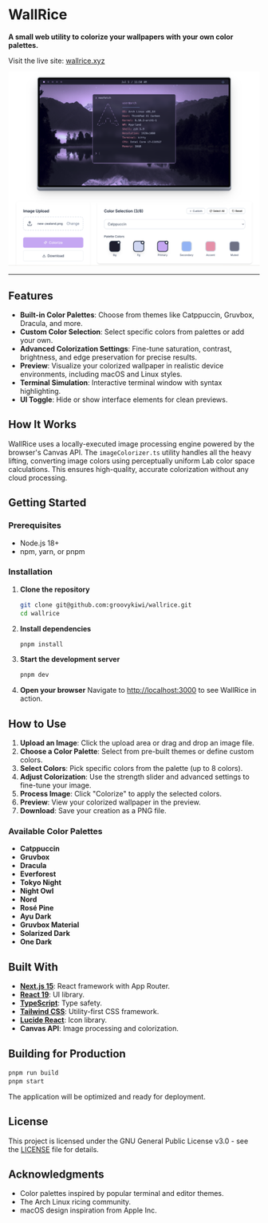 # WallRice

**A small web utility to colorize your wallpapers with your own color palettes.**

Visit the live site: [wallrice.xyz](https://wallrice.xyz)

![WallRice Preview](/public/preview.png)

---

## Features

- **Built-in Color Palettes**: Choose from themes like Catppuccin, Gruvbox, Dracula, and more.
- **Custom Color Selection**: Select specific colors from palettes or add your own.
- **Advanced Colorization Settings**: Fine-tune saturation, contrast, brightness, and edge preservation for precise results.
- **Preview**: Visualize your colorized wallpaper in realistic device environments, including macOS and Linux styles.
- **Terminal Simulation**: Interactive terminal window with syntax highlighting.
- **UI Toggle**: Hide or show interface elements for clean previews.

## How It Works

WallRice uses a locally-executed image processing engine powered by the browser's Canvas API. The `imageColorizer.ts` utility handles all the heavy lifting, converting image colors using perceptually uniform Lab color space calculations. This ensures high-quality, accurate colorization without any cloud processing.

## Getting Started

### Prerequisites

- Node.js 18+
- npm, yarn, or pnpm

### Installation

1.  **Clone the repository**

    ```bash
    git clone git@github.com:groovykiwi/wallrice.git
    cd wallrice
    ```

2.  **Install dependencies**

    ```bash
    pnpm install
    ```

3.  **Start the development server**

    ```bash
    pnpm dev
    ```

4.  **Open your browser**
    Navigate to [http://localhost:3000](http://localhost:3000) to see WallRice in action.

## How to Use

1.  **Upload an Image**: Click the upload area or drag and drop an image file.
2.  **Choose a Color Palette**: Select from pre-built themes or define custom colors.
3.  **Select Colors**: Pick specific colors from the palette (up to 8 colors).
4.  **Adjust Colorization**: Use the strength slider and advanced settings to fine-tune your image.
5.  **Process Image**: Click "Colorize" to apply the selected colors.
6.  **Preview**: View your colorized wallpaper in the preview.
7.  **Download**: Save your creation as a PNG file.

### Available Color Palettes

- **Catppuccin**
- **Gruvbox**
- **Dracula**
- **Everforest**
- **Tokyo Night**
- **Night Owl**
- **Nord**
- **Rosé Pine**
- **Ayu Dark**
- **Gruvbox Material**
- **Solarized Dark**
- **One Dark**

## Built With

- **[Next.js 15](https://nextjs.org/)**: React framework with App Router.
- **[React 19](https://react.dev/)**: UI library.
- **[TypeScript](https://www.typescriptlang.org/)**: Type safety.
- **[Tailwind CSS](https://tailwindcss.com/)**: Utility-first CSS framework.
- **[Lucide React](https://lucide.dev/)**: Icon library.
- **Canvas API**: Image processing and colorization.

## Building for Production

```bash
pnpm run build
pnpm start
```

The application will be optimized and ready for deployment.

## License

This project is licensed under the GNU General Public License v3.0 - see the [LICENSE](LICENSE) file for details.

## Acknowledgments

- Color palettes inspired by popular terminal and editor themes.
- The Arch Linux ricing community.
- macOS design inspiration from Apple Inc.
